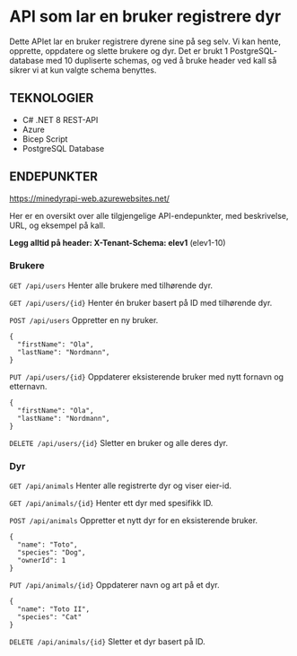 # API som lar en bruker registrere dyr
Dette APIet lar en bruker registrere dyrene sine på seg selv. Vi kan hente, opprette, oppdatere og slette brukere og dyr.
Det er brukt 1 PostgreSQL- database med 10 dupliserte schemas, og ved å bruke header ved kall så sikrer vi at kun valgte schema benyttes.

## TEKNOLOGIER
- C# .NET 8 REST-API
- Azure
- Bicep Script
- PostgreSQL Database

## ENDEPUNKTER

https://minedyrapi-web.azurewebsites.net/

Her er en oversikt over alle tilgjengelige API-endepunkter, med beskrivelse, URL, og eksempel på kall. 

**Legg alltid på header: X-Tenant-Schema: elev1** (elev1-10)

### Brukere

```GET /api/users```
Henter alle brukere med tilhørende dyr.

```GET /api/users/{id}```
Henter én bruker basert på ID med tilhørende dyr.

```POST /api/users```
Oppretter en ny bruker.

```
{
  "firstName": "Ola",
  "lastName": "Nordmann",
}
```

```PUT /api/users/{id}```
Oppdaterer eksisterende bruker med nytt fornavn og etternavn.

```
{
  "firstName": "Ola",
  "lastName": "Nordmann",
}
```

```DELETE /api/users/{id}```
Sletter en bruker og alle deres dyr.

### Dyr

```GET /api/animals```
Henter alle registrerte dyr og viser eier-id.

```GET /api/animals/{id}```
Henter ett dyr med spesifikk ID.

```POST /api/animals```
Oppretter et nytt dyr for en eksisterende bruker.

```
{
  "name": "Toto",
  "species": "Dog",
  "ownerId": 1
}
```

```PUT /api/animals/{id}```
Oppdaterer navn og art på et dyr.

```
{
  "name": "Toto II",
  "species": "Cat"
}
```

```DELETE /api/animals/{id}```
Sletter et dyr basert på ID.
